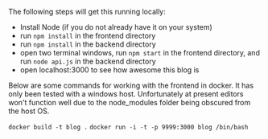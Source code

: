 The following steps will get this running locally:
* Install Node (if you do not already have it on your system)
* run `npm install` in the frontend directory
* run `npm install` in the backend directory
* open two terminal windows, run `npm start` in the frontend directory, and run
`node api.js` in the backend directory
* open localhost:3000 to see how awesome this blog is

Below are some commands for working with the frontend in docker. It has only
been tested with a windows host. Unfortunately at present editors won't
function well due to the node_modules folder being obscured from the host OS.

`docker build -t blog .`
`docker run -i -t -p 9999:3000 blog /bin/bash`
